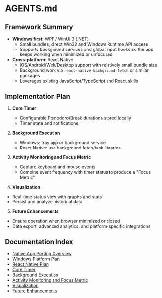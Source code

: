 # AGENTS.md

## Framework Summary

- **Windows first**: WPF / WinUI 3 (.NET)
  - Small bundles, direct Win32 and Windows Runtime API access
  - Supports background services and global input hooks so the app keeps working when minimized or unfocused
- **Cross-platform**: React Native
  - iOS/Android/Web/Desktop support with relatively small bundle size
  - Background work via `react-native-background-fetch` or similar packages
  - Leverages existing JavaScript/TypeScript and React skills

## Implementation Plan

1. **Core Timer**
   - Configurable Pomodoro/Break durations stored locally
   - Timer state and notifications

2. **Background Execution**
   - Windows: tray app or background service
   - React Native: use background fetch/task libraries

3. **Activity Monitoring and Focus Metric**
   - Capture keyboard and mouse events
   - Combine event frequency with timer status to produce a "Focus Metric"

4. **Visualization**
  - Real-time status view with graphs and stats
  - Persist and analyze historical data

5. **Future Enhancements**
  - Ensure operation when browser minimized or closed
  - Data export, advanced analytics, and platform-specific integrations

## Documentation Index

- [Native App Porting Overview](docs/porting-overview.md)
- [Windows Platform Plan](docs/windows-platform-plan.md)
- [React Native Plan](docs/react-native-plan.md)
- [Core Timer](docs/core-timer.md)
- [Background Execution](docs/background-execution.md)
- [Activity Monitoring and Focus Metric](docs/activity-monitoring.md)
- [Visualization](docs/visualization.md)
- [Future Enhancements](docs/future-enhancements.md)
